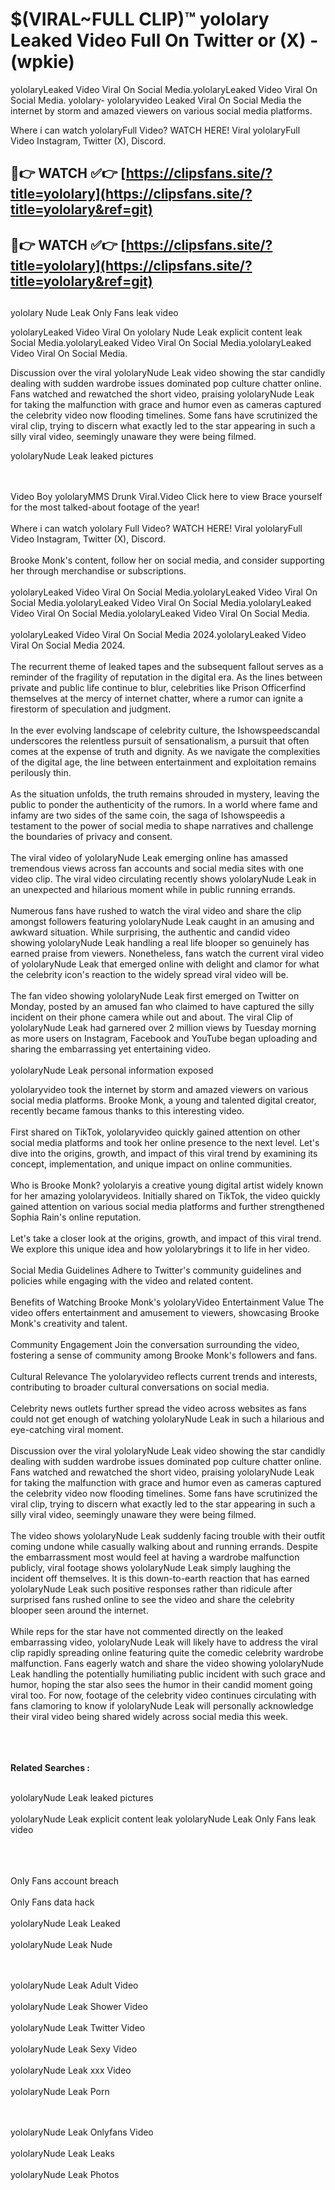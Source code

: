 #  $(VIRAL~FULL CLIP)™ yololary Leaked Video Full On Twitter or (X)  - (wpkie)

yololaryLeaked Video Viral On Social Media.yololaryLeaked Video Viral On Social Media.
yololary- yololaryvideo Leaked Viral On Social Media the internet by storm and amazed viewers on various social media platforms.

Where i can watch yololaryFull Video? WATCH HERE! Viral yololaryFull Video Instagram, Twitter (X), Discord.

## 🔴👉 WATCH ✅👉 [https://clipsfans.site/?title=yololary](https://clipsfans.site/?title=yololary&ref=git)


## 🔴👉 WATCH ✅👉 [https://clipsfans.site/?title=yololary](https://clipsfans.site/?title=yololary&ref=git)
##


yololary Nude Leak Only Fans leak video 


yololaryLeaked Video Viral On  yololary Nude Leak explicit content leak Social Media.yololaryLeaked Video Viral On Social Media.yololaryLeaked Video Viral On Social Media.



Discussion over the viral yololaryNude Leak video showing the star candidly dealing with sudden wardrobe issues dominated pop culture chatter online. Fans watched and rewatched the short video, praising yololaryNude Leak for taking the malfunction with grace and humor even as cameras captured the celebrity video now flooding timelines. Some fans have scrutinized the viral clip, trying to discern what exactly led to the star appearing in such a silly viral video, seemingly unaware they were being filmed.


yololaryNude Leak leaked pictures


  <br>

  <br>
Video Boy yololaryMMS Drunk Viral.Video Click here to view Brace yourself for the most talked-about footage of the year!
<br><br>
Where i can watch yololary Full Video? WATCH HERE! Viral yololaryFull Video Instagram, Twitter (X), Discord.
<br><br>
Brooke Monk's content, follow her on social media, and consider supporting her through merchandise or subscriptions.
<br><br>
yololaryLeaked Video Viral On Social Media.yololaryLeaked Video Viral On Social Media.yololaryLeaked Video Viral On Social Media.yololaryLeaked Video Viral On Social Media.yololaryLeaked Video Viral On Social Media.
<br><br>
yololaryLeaked Video Viral On Social Media 2024.yololaryLeaked Video Viral On Social Media 2024.
<br><br>
The recurrent theme of leaked tapes and the subsequent fallout serves as a reminder of the fragility of reputation in the digital era. As the lines between private and public life continue to blur, celebrities like Prison Officerfind themselves at the mercy of internet chatter, where a rumor can ignite a firestorm of speculation and judgment.
<br><br>
In the ever evolving landscape of celebrity culture, the Ishowspeedscandal underscores the relentless pursuit of sensationalism, a pursuit that often comes at the expense of truth and dignity. As we navigate the complexities of the digital age, the line between entertainment and exploitation remains perilously thin.
<br><br>
As the situation unfolds, the truth remains shrouded in mystery, leaving the public to ponder the authenticity of the rumors. In a world where fame and infamy are two sides of the same coin, the saga of Ishowspeedis a testament to the power of social media to shape narratives and challenge the boundaries of privacy and consent.
<br><br>
The viral video of yololaryNude Leak emerging online has amassed tremendous views across fan accounts and social media sites with one video clip. The viral video circulating recently shows yololaryNude Leak in an unexpected and hilarious moment while in public running errands.
<br><br>
Numerous fans have rushed to watch the viral video and share the clip amongst followers featuring yololaryNude Leak caught in an amusing and awkward situation. While surprising, the authentic and candid video showing yololaryNude Leak handling a real life blooper so genuinely has earned praise from viewers. Nonetheless, fans watch the current viral video of yololaryNude Leak that emerged online with delight and clamor for what the celebrity icon's reaction to the widely spread viral video will be.
<br><br>
The fan video showing yololaryNude Leak first emerged on Twitter on Monday, posted by an amused fan who claimed to have captured the silly incident on their phone camera while out and about. The viral Clip of yololaryNude Leak had garnered over 2 million views by Tuesday morning as more users on Instagram, Facebook and YouTube began uploading and sharing the embarrassing yet entertaining video.
<br><br>
yololaryNude Leak personal information exposed

yololaryvideo took the internet by storm and amazed viewers on various social media platforms. Brooke Monk, a young and talented digital creator, recently became famous thanks to this interesting video.
<br><br>
First shared on TikTok, yololaryvideo quickly gained attention on other social media platforms and took her online presence to the next level. Let's dive into the origins, growth, and impact of this viral trend by examining its concept, implementation, and unique impact on online communities.
<br><br>
Who is Brooke Monk? yololaryis a creative young digital artist widely known for her amazing yololaryvideos. Initially shared on TikTok, the video quickly gained attention on various social media platforms and further strengthened Sophia Rain's online reputation.
<br><br>
Let's take a closer look at the origins, growth, and impact of this viral trend. We explore this unique idea and how yololarybrings it to life in her video.
<br><br>
Social Media Guidelines Adhere to Twitter's community guidelines and policies while engaging with the video and related content.
<br><br>
Benefits of Watching Brooke Monk's yololaryVideo Entertainment Value The video offers entertainment and amusement to viewers, showcasing Brooke Monk's creativity and talent.
<br><br>
Community Engagement Join the conversation surrounding the video, fostering a sense of community among Brooke Monk's followers and fans.
<br><br>
Cultural Relevance The yololaryvideo reflects current trends and interests, contributing to broader cultural conversations on social media.
<br><br>
Celebrity news outlets further spread the video across websites as fans could not get enough of watching yololaryNude Leak in such a hilarious and eye-catching viral moment.
<br><br>
Discussion over the viral yololaryNude Leak video showing the star candidly dealing with sudden wardrobe issues dominated pop culture chatter online. Fans watched and rewatched the short video, praising yololaryNude Leak for taking the malfunction with grace and humor even as cameras captured the celebrity video now flooding timelines. Some fans have scrutinized the viral clip, trying to discern what exactly led to the star appearing in such a silly viral video, seemingly unaware they were being filmed.
<br><br>
The video shows yololaryNude Leak suddenly facing trouble with their outfit coming undone while casually walking about and running errands. Despite the embarrassment most would feel at having a wardrobe malfunction publicly, viral footage shows yololaryNude Leak simply laughing the incident off themselves. It is this down-to-earth reaction that has earned yololaryNude Leak such positive responses rather than ridicule after surprised fans rushed online to see the video and share the celebrity blooper seen around the internet.
<br><br>
While reps for the star have not commented directly on the leaked embarrassing video, yololaryNude Leak will likely have to address the viral clip rapidly spreading online featuring quite the comedic celebrity wardrobe malfunction. Fans eagerly watch and share the video showing yololaryNude Leak handling the potentially humiliating public incident with such grace and humor, hoping the star also sees the humor in their candid moment going viral too. For now, footage of the celebrity video continues circulating with fans clamoring to know if yololaryNude Leak will personally acknowledge their viral video being shared widely across social media this week.
<br><br>

<br><br>
<strong>Related Searches :</strong>
<br><br>

yololaryNude Leak leaked pictures
<br><br>
yololaryNude Leak explicit content leak
yololaryNude Leak Only Fans leak video
<br><br>

<br><br>
Only Fans account breach
<br><br>
Only Fans data hack
<br><br>
yololaryNude Leak Leaked
<br><br>
yololaryNude Leak Nude

<br><br>
yololaryNude Leak Adult Video
<br><br>
yololaryNude Leak Shower Video
<br><br>
yololaryNude Leak Twitter Video
<br><br>
yololaryNude Leak Sexy Video
<br><br>
yololaryNude Leak xxx Video
<br><br>
yololaryNude Leak Porn

<br><br>
yololaryNude Leak Onlyfans Video
<br><br>
yololaryNude Leak Leaks
<br><br>
yololaryNude Leak Photos